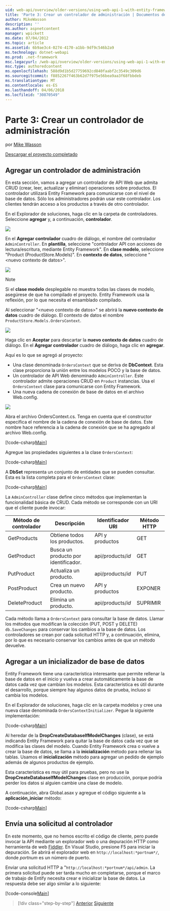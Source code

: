 ```yaml
---
uid: web-api/overview/older-versions/using-web-api-1-with-entity-framework-5/using-web-api-with-entity-framework-part-3
title: 'Parte 3: Crear un controlador de administración | Documentos de Microsoft'
author: MikeWasson
description: ''
ms.author: aspnetcontent
manager: wpickett
ms.date: 07/04/2012
ms.topic: article
ms.assetid: 6b9ae3c4-0274-4170-a1bb-9df9c546b2a9
ms.technology: dotnet-webapi
ms.prod: .net-framework
msc.legacyurl: /web-api/overview/older-versions/using-web-api-1-with-entity-framework-5/using-web-api-with-entity-framework-part-3
msc.type: authoredcontent
ms.openlocfilehash: 588d9d1b5d27759692cd840faabf2c3549c309d6
ms.sourcegitcommit: f8852267f463b62d7f975e56bea9aa3f68fbbdeb
ms.translationtype: MT
ms.contentlocale: es-ES
ms.lasthandoff: 04/06/2018
ms.locfileid: "30870549"
---
```

<a name="part-3-creating-an-admin-controller"></a>Parte 3: Crear un controlador de administración
====================
por [Mike Wasson](https://github.com/MikeWasson)

[Descargar el proyecto completado](http://code.msdn.microsoft.com/ASP-NET-Web-API-with-afa30545)

## <a name="add-an-admin-controller"></a>Agregar un controlador de administración

En esta sección, vamos a agregar un controlador de API Web que admita CRUD (crear, leer, actualizar y eliminar) operaciones sobre productos. El controlador utilizará Entity Framework para comunicarse con el nivel de base de datos. Sólo los administradores podrán usar este controlador. Los clientes tendrán acceso a los productos a través de otro controlador.

En el Explorador de soluciones, haga clic en la carpeta de controladores. Seleccione **agregar** y, a continuación, **controlador**.

![](using-web-api-with-entity-framework-part-3/_static/image1.png)

En el **Agregar controlador** cuadro de diálogo, el nombre del controlador `AdminController`. En **plantilla**, seleccione &quot;controlador API con acciones de lectura/escritura, mediante Entity Framework&quot;. En **clase modelo**, seleccione "Product (ProductStore.Models)". En **contexto de datos**, seleccione "&lt;nuevo contexto de datos&gt;".

![](using-web-api-with-entity-framework-part-3/_static/image2.png)

> [!NOTE]
> Si el **clase modelo** desplegable no muestra todas las clases de modelo, asegúrese de que ha compilado el proyecto. Entity Framework usa la reflexión, por lo que necesita el ensamblado compilado.


Al seleccionar "&lt;nuevo contexto de datos&gt;" se abrirá la **nuevo contexto de datos** cuadro de diálogo. El contexto de datos el nombre `ProductStore.Models.OrdersContext`.

![](using-web-api-with-entity-framework-part-3/_static/image3.png)

Haga clic en **Aceptar** para descartar la **nuevo contexto de datos** cuadro de diálogo. En el **Agregar controlador** cuadro de diálogo, haga clic en **agregar**.

Aquí es lo que se agregó al proyecto:

- Una clase denominada `OrdersContext` que se deriva de **DbContext**. Esta clase proporciona la unión entre los modelos POCO y la base de datos.
- Un controlador de API Web denominado `AdminController`. Este controlador admite operaciones CRUD en `Product` instancias. Usa el `OrdersContext` clase para comunicarse con Entity Framework.
- Una nueva cadena de conexión de base de datos en el archivo Web.config.

![](using-web-api-with-entity-framework-part-3/_static/image4.png)

Abra el archivo OrdersContext.cs. Tenga en cuenta que el constructor especifica el nombre de la cadena de conexión de base de datos. Este nombre hace referencia a la cadena de conexión que se ha agregado al archivo Web.config.

[!code-csharp[Main](using-web-api-with-entity-framework-part-3/samples/sample1.cs)]

Agregue las propiedades siguientes a la clase `OrdersContext`:

[!code-csharp[Main](using-web-api-with-entity-framework-part-3/samples/sample2.cs)]

A **DbSet** representa un conjunto de entidades que se pueden consultar. Esta es la lista completa para el `OrdersContext` clase:

[!code-csharp[Main](using-web-api-with-entity-framework-part-3/samples/sample3.cs)]

La `AdminController` clase define cinco métodos que implementan la funcionalidad básica de CRUD. Cada método se corresponde con un URI que el cliente puede invocar:

| Método de controlador | Descripción | Identificador URI | Método HTTP |
| --- | --- | --- | --- |
| GetProducts | Obtiene todos los productos. | API y productos | GET |
| GetProduct | Busca un producto por identificador. | api/products/*id* | GET |
| PutProduct | Actualiza un producto. | api/products/*id* | PUT |
| PostProduct | Crea un nuevo producto. | API y productos | EXPONER |
| DeleteProduct | Elimina un producto. | api/products/*id* | SUPRIMIR |

Cada método llama a `OrdersContext` para consultar la base de datos. Llamar los métodos que modifican la colección (PUT, POST y DELETE) `db.SaveChanges` para conservar los cambios a la base de datos. Los controladores se crean por cada solicitud HTTP y, a continuación, elimina, por lo que es necesario conservar los cambios antes de que un método devuelve.

## <a name="add-a-database-initializer"></a>Agregar a un inicializador de base de datos

Entity Framework tiene una característica interesante que permite rellenar la base de datos en el inicio y vuelva a crear automáticamente la base de datos cada vez que cambian los modelos. Esta característica es útil durante el desarrollo, porque siempre hay algunos datos de prueba, incluso si cambia los modelos.

En el Explorador de soluciones, haga clic en la carpeta modelos y cree una nueva clase denominada `OrdersContextInitializer`. Pegue la siguiente implementación:

[!code-csharp[Main](using-web-api-with-entity-framework-part-3/samples/sample4.cs)]

Al heredar de la **DropCreateDatabaseIfModelChanges** (clase), se está indicando Entity Framework para quitar la base de datos cada vez que se modifica las clases del modelo. Cuando Entity Framework crea o vuelve a crear la base de datos, se llama a la **inicialización** método para rellenar las tablas. Usamos el **inicialización** método para agregar un pedido de ejemplo además de algunos productos de ejemplo.

Esta característica es muy útil para pruebas, pero no use la **DropCreateDatabaseIfModelChanges** clase en producción, porque podría perder los datos si alguien cambie una clase de modelo.

A continuación, abra Global.asax y agregue el código siguiente a la **aplicación\_iniciar** método:

[!code-csharp[Main](using-web-api-with-entity-framework-part-3/samples/sample5.cs)]

## <a name="send-a-request-to-the-controller"></a>Envía una solicitud al controlador

En este momento, que no hemos escrito el código de cliente, pero puede invocar la API mediante un explorador web o una depuración HTTP como herramienta de web [Fiddler](http://www.fiddler2.com/fiddler2/). En Visual Studio, presione F5 para iniciar la depuración. Se abrirá el explorador web en `http://localhost:*portnum*/`, donde *portnum* es un número de puerto.

Enviar una solicitud HTTP a "`http://localhost:*portnum*/api/admin`. La primera solicitud puede ser tarda mucho en completarse, porque el marco de trabajo de Entify necesita crear e inicializar la base de datos. La respuesta debe ser algo similar a lo siguiente:

[!code-console[Main](using-web-api-with-entity-framework-part-3/samples/sample6.cmd)]

> [!div class="step-by-step"]
> [Anterior](using-web-api-with-entity-framework-part-2.md)
> [Siguiente](using-web-api-with-entity-framework-part-4.md)
